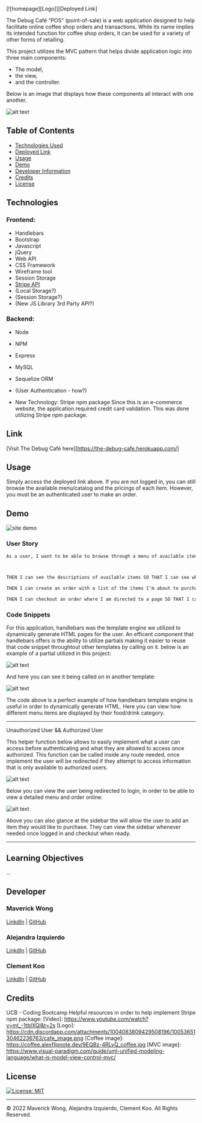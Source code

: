 [![homepage][Logo]][Deployed Link]

The Debug Café “POS” (point-of-sale) is a web application designed to help facilitate online coffee shop orders and transactions. While its name implies its intended function for coffee shop orders, it can be used for a variety of other forms of retailing.

This project utilizes the MVC pattern that helps divide application logic into three main components: 
- The model,
- the view,
- and the controller.


Below is an image that displays how these components all interact with one another.

![alt text](./images/model-view-controller%20project%202.webp)

## Table of Contents

- [Technologies Used](#technologies)
- [Deployed Link](#link)
- [Usage](#usage)
- [Demo](#demo)
- [Developer Information](#developer)
- [Credits](#credits)
- [License](#license)
  

## Technologies

### Frontend:

- Handlebars
- Bootstrap
- Javascript
- jQuery
- Web API
- CSS Framework
- Wireframe tool
- Session Storage
- [Stripe API](https://stripe.com/docs/js)
- (Local Storage?)
- (Session Storage?)
- (New JS Library 3rd Party API?)


### Backend:

- Node
- NPM
- Express
- MySQL
- Sequelize ORM  
- (User Authentication - how?)

- New Technology: Stripe npm package
Since this is an e-commerce website, the application required credit card validation. This was done utilizing Stripe npm package.

## Link

[Visit The Debug Café here][https://the-debug-cafe.herokuapp.com/]

## Usage

Simply access the deployed link above. If you are not logged in, you can still browse the available menu/catalog and the pricings of each item. However, you must be an authenticated user to make an order.

## Demo

![site demo](gif)
<br>

### User Story
```md
As a user, I want to be able to browse through a menu of available items and their prices so that I can see if I want to order before having to login.



THEN I can see the descriptions of available items SO THAT I can see what it is before I make my order.

THEN I can create an order with a list of the items I’m about to purchase on the sidebar SO THAT I can keep track of my order and how much I am spending on them.

THEN I can checkout an order where I am directed to a page SO THAT I can confirm my checkout.
```


### Code Snippets

For this application, handlebars was the template engine we utilized to dynamically generate HTML pages for the user. An efficent component that handlebars offers is the ability to utilize partials making it easier to reuse that code snippet throughtout other templates by calling on it. below is an example of a partial utilized in this project:

![alt text](./images/partial%20snippet.png)

And here you can see it being called on in another template:

![alt text](./images/handlebar%20marked%20menu.png)

The code above is a perfect example of how handlebars template engine is useful in order to dynamically generate HTML. Here you can view how different menu items are displayed by their food/drink category. 

------------------------------------------------------------------------
Unauthorized User && Authorized User

This helper function below allows to easily implement what a user can access before authenticating and what they are allowed to access once authorized. This function can be called inside any route needed, once implement the user will be redirected if they attempt to access information that is only available to authorized users.

![alt text](./images/auth.png)

Below you can view the user being redirected to login, in order to be able to view a detailed menu and order online: 

![alt text](./images/gif%20with%20auth.gif)

Above you can also glance at the sidebar the will allow the user to add an item they would like to purchase. They can view the sidebar whenever needed once logged in and checkout when ready. 


------------------------------------------------------------------------


## Learning Objectives

... 

## Developer

### **Maverick Wong**
[LinkdIn]() |
[GitHub](https://github.com/maverickwong17)

### **Alejandra Izquierdo**
[LinkdIn]() |
[GitHub](https://github.com/alenambo02)

### **Clement Koo**
[LinkdIn](https://www.linkedin.com/in/clement-t-k-459322138/) |
[GitHub](https://github.com/C-K999)

## Credits

UCB - Coding Bootcamp
Helpful resources in order to help implement Stripe npm package:
[Video]: https://www.youtube.com/watch?v=mI_-1tbIXQI&t=2s 
[Logo]:  https://cdn.discordapp.com/attachments/1004083809429508196/1005365130462236763/cafe_image.png
[Coffee image]: https://coffee.alexflipnote.dev/9EQBz-4RLvQ_coffee.jpg
[MVC image]: https://www.visual-paradigm.com/guide/uml-unified-modeling-language/what-is-model-view-control-mvc/


## License

[![License: MIT](https://img.shields.io/badge/License-MIT-yellow.svg)](https://opensource.org/licenses/MIT)

---

© 2022 Maverick Wong, Alejandra Izquierdo, Clement Koo. All Rights Reserved.

